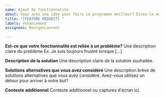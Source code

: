 ```yaml
---
name: Ajout de fonctionnalité
about: Vous avez une idée pour faire ce programme meilleur? Dites-le moi!
title: "[FEATURE REQUEST] "
labels: enhancement
assignees: BourgonLaurent

---
```


**Est-ce que votre fonctionnalité est reliée à un problème?**
Une description claire du problème Ex. Je suis toujours frustré lorsque [...]
<!--- DESCRIPTION EN-DESSOUS --->

**Description de la solution**
Une description claire de la solution souhaitée.
<!--- DESCRIPTION EN-DESSOUS -->

**Solutions alternatives que vous avez considéré**
Une description brève de solutions alternatives que vous avez considéré. Avez-vous utilisez un détour pour arriver à votre but?
<!--- DESCRIPTION EN-DESSOUS -->

**Contexte additionnel**
Contexte additionnel ou captures d'écran ici.
<!--- Contexte additionnel en-dessous -->
